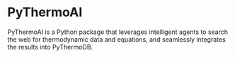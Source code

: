 # PyThermoAI
PyThermoAI is a Python package that leverages intelligent agents to search the web for thermodynamic data and equations, and seamlessly integrates the results into PyThermoDB.
